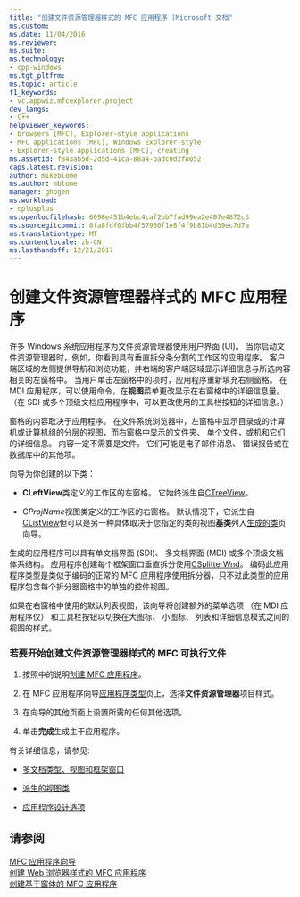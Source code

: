 ```yaml
---
title: "创建文件资源管理器样式的 MFC 应用程序 |Microsoft 文档"
ms.custom: 
ms.date: 11/04/2016
ms.reviewer: 
ms.suite: 
ms.technology:
- cpp-windows
ms.tgt_pltfrm: 
ms.topic: article
f1_keywords:
- vc.appwiz.mfcexplorer.project
dev_langs:
- C++
helpviewer_keywords:
- browsers [MFC], Explorer-style applications
- MFC applications [MFC], Windows Explorer-style
- Explorer-style applications [MFC], creating
ms.assetid: f843ab5d-2d5d-41ca-88a4-badc0d2f8052
caps.latest.revision: 
author: mikeblome
ms.author: mblome
manager: ghogen
ms.workload:
- cplusplus
ms.openlocfilehash: 6098e451b4ebc4caf2bb7fad99ea2e407e4872c3
ms.sourcegitcommit: 8fa8fdf0fbb4f57950f1e8f4f9b81b4d39ec7d7a
ms.translationtype: MT
ms.contentlocale: zh-CN
ms.lasthandoff: 12/21/2017
---
```

# <a name="creating-a-file-explorer-style-mfc-application"></a>创建文件资源管理器样式的 MFC 应用程序
许多 Windows 系统应用程序为文件资源管理器使用用户界面 (UI)。 当你启动文件资源管理器时，例如，你看到具有垂直拆分条分割的工作区的应用程序。 客户端区域的左侧提供导航和浏览功能，并右端的客户端区域显示详细信息与所选内容相关的左窗格中。 当用户单击左窗格中的项时，应用程序重新填充右侧窗格。 在 MDI 应用程序，可以使用命令，在**视图**菜单更改显示在右窗格中的详细信息量。 （在 SDI 或多个顶级文档应用程序中，可以更改使用的工具栏按钮的详细信息。）  
  
 窗格的内容取决于应用程序。 在文件系统浏览器中，左窗格中显示目录或的计算机或计算机组的分层的视图，而右窗格中显示的文件夹、 单个文件，或机和它们的详细信息。 内容一定不需要是文件。 它们可能是电子邮件消息、 错误报告或在数据库中的其他项。  
  
 向导为你创建的以下类：  
  
-   **CLeftView**类定义的工作区的左窗格。 它始终派生自[CTreeView](../../mfc/reference/ctreeview-class.md)。  
  
-   C*ProjName*视图类定义的工作区的右窗格。 默认情况下，它派生自[CListView](../../mfc/reference/clistview-class.md)但可以是另一种具体取决于您指定的类的视图**基类**列入[生成的类](../../mfc/reference/generated-classes-mfc-application-wizard.md)页向导。  
  
 生成的应用程序可以具有单文档界面 (SDI)、 多文档界面 (MDI) 或多个顶级文档体系结构。 应用程序创建每个框架窗口垂直拆分使用[CSplitterWnd](../../mfc/reference/csplitterwnd-class.md)。 编码此应用程序类型是类似于编码的正常的 MFC 应用程序使用拆分器，只不过此类型的应用程序包含每个拆分器窗格中的单独的控件视图。  
  
 如果在右窗格中使用的默认列表视图，该向导将创建额外的菜单选项 （在 MDI 应用程序仅） 和工具栏按钮以切换在大图标、 小图标、 列表和详细信息模式之间的视图的样式。  
  
### <a name="to-begin-creating-a-file-explorer-style-mfc-executable"></a>若要开始创建文件资源管理器样式的 MFC 可执行文件  
  
1.  按照中的说明[创建 MFC 应用程序](../../mfc/reference/creating-an-mfc-application.md)。  
  
2.  在 MFC 应用程序向导[应用程序类型](../../mfc/reference/application-type-mfc-application-wizard.md)页上，选择**文件资源管理器**项目样式。  
  
3.  在向导的其他页面上设置所需的任何其他选项。  
  
4.  单击**完成**生成主干应用程序。  
  
 有关详细信息，请参见:  
  
-   [多文档类型、视图和框架窗口](../../mfc/multiple-document-types-views-and-frame-windows.md)  
  
-   [派生的视图类](../../mfc/derived-view-classes-available-in-mfc.md)  
  
-   [应用程序设计选项](../../mfc/application-design-choices.md)  
  
## <a name="see-also"></a>请参阅  
 [MFC 应用程序向导](../../mfc/reference/mfc-application-wizard.md)   
 [创建 Web 浏览器样式的 MFC 应用程序](../../mfc/reference/creating-a-web-browser-style-mfc-application.md)   
 [创建基于窗体的 MFC 应用程序](../../mfc/reference/creating-a-forms-based-mfc-application.md)

